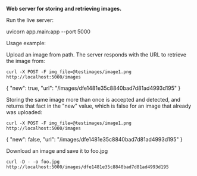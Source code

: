 **Web server for storing and retrieving images.**

Run the live server:

uvicorn app.main:app --port 5000

Usage example:

Upload an image from path. The server responds with the URL to retrieve the image from:

`curl -X POST -F img_file=@testimages/image1.png http://localhost:5000/images`

{
"new": true,
"url": "/images/dfe1481e35c8840bad7d81ad4993d195"
}

Storing the same image more than once is accepted and detected, and returns that fact in the "new"
value, which is false for an image that already was uploaded:

`curl -X POST -F img_file=@testimages/image1.png http://localhost:5000/images`

{
"new": false,
"url": "/images/dfe1481e35c8840bad7d81ad4993d195"
}

Download an image and save it to foo.jpg

`curl -D - -o foo.jpg http://localhost:5000/images/dfe1481e35c8840bad7d81ad4993d195
`
